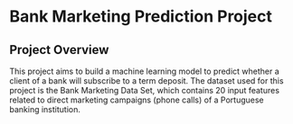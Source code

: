 # Bank Marketing Prediction Project 
## Project Overview
This project aims to build a machine learning model to predict whether a client of a bank will subscribe to a term deposit. The dataset used for this project is the Bank Marketing Data Set, which contains 20 input features related to direct marketing campaigns (phone calls) of a Portuguese banking institution.

